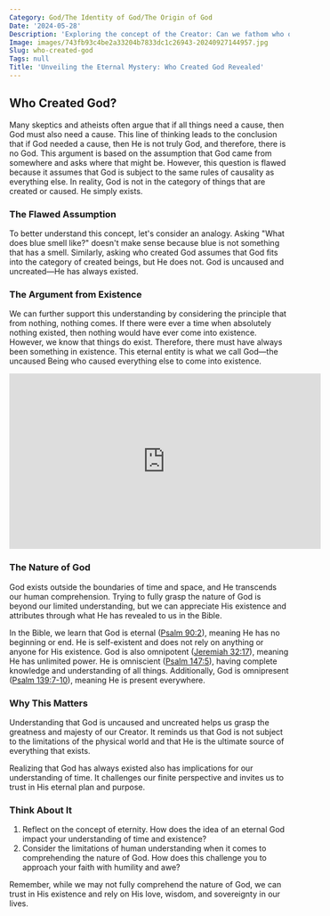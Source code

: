 ```yaml
---
Category: God/The Identity of God/The Origin of God
Date: '2024-05-28'
Description: 'Exploring the concept of the Creator: Can we fathom who or what created God? Delve into the eternal question of the origin of deity.'
Image: images/743fb93c4be2a33204b7833dc1c26943-20240927144957.jpg
Slug: who-created-god
Tags: null
Title: 'Unveiling the Eternal Mystery: Who Created God Revealed'
---
```


## Who Created God?

Many skeptics and atheists often argue that if all things need a cause, then God must also need a cause. This line of thinking leads to the conclusion that if God needed a cause, then He is not truly God, and therefore, there is no God. This argument is based on the assumption that God came from somewhere and asks where that might be. However, this question is flawed because it assumes that God is subject to the same rules of causality as everything else. In reality, God is not in the category of things that are created or caused. He simply exists.

### The Flawed Assumption

To better understand this concept, let's consider an analogy. Asking "What does blue smell like?" doesn't make sense because blue is not something that has a smell. Similarly, asking who created God assumes that God fits into the category of created beings, but He does not. God is uncaused and uncreated—He has always existed.

### The Argument from Existence

We can further support this understanding by considering the principle that from nothing, nothing comes. If there were ever a time when absolutely nothing existed, then nothing would have ever come into existence. However, we know that things do exist. Therefore, there must have always been something in existence. This eternal entity is what we call God—the uncaused Being who caused everything else to come into existence.


<iframe width="560" height="315" src="https://www.youtube.com/embed/dt1biSFGBLY" frameborder="0" allow="autoplay; encrypted-media" allowfullscreen></iframe>


### The Nature of God

God exists outside the boundaries of time and space, and He transcends our human comprehension. Trying to fully grasp the nature of God is beyond our limited understanding, but we can appreciate His existence and attributes through what He has revealed to us in the Bible.

In the Bible, we learn that God is eternal ([Psalm 90:2](https://www.bibleref.com/Psalm/90/Psalm-90-2.html)), meaning He has no beginning or end. He is self-existent and does not rely on anything or anyone for His existence. God is also omnipotent ([Jeremiah 32:17](https://www.bibleref.com/Jeremiah/32/Jeremiah-32-17.html)), meaning He has unlimited power. He is omniscient ([Psalm 147:5](https://www.bibleref.com/Psalm/147/Psalm-147-5.html)), having complete knowledge and understanding of all things. Additionally, God is omnipresent ([Psalm 139:7-10](https://www.bibleref.com/Psalm/139/Psalm-139-7.html)), meaning He is present everywhere.

### Why This Matters

Understanding that God is uncaused and uncreated helps us grasp the greatness and majesty of our Creator. It reminds us that God is not subject to the limitations of the physical world and that He is the ultimate source of everything that exists.

Realizing that God has always existed also has implications for our understanding of time. It challenges our finite perspective and invites us to trust in His eternal plan and purpose.

### Think About It

1. Reflect on the concept of eternity. How does the idea of an eternal God impact your understanding of time and existence?
2. Consider the limitations of human understanding when it comes to comprehending the nature of God. How does this challenge you to approach your faith with humility and awe?

Remember, while we may not fully comprehend the nature of God, we can trust in His existence and rely on His love, wisdom, and sovereignty in our lives.